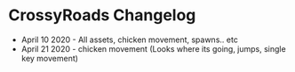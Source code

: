 # CrossyRoads Changelog
* April 10 2020 - All assets, chicken movement, spawns.. etc
* April 21 2020 - chicken movement (Looks where its going, jumps, single key movement)
